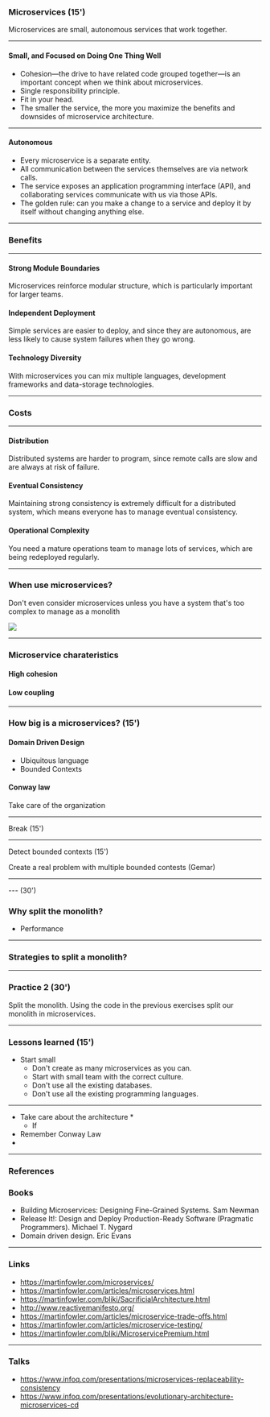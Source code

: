 ### Microservices (15')

Microservices are small, autonomous services that work together.

---

#### Small, and Focused on Doing One Thing Well

* Cohesion—the drive to have related code grouped together—is an important concept when we think about microservices.
* Single responsibility principle.
* Fit in your head.
* The smaller the service, the more you maximize the benefits and downsides of microservice architecture.

---

#### Autonomous

* Every microservice is a separate entity.
* All communication between the services themselves are via network calls.
* The service exposes an application programming interface (API), and collaborating services communicate with us via those APIs.
* The golden rule: can you make a change to a service and deploy it by itself without changing anything else.

---

### Benefits

---

#### Strong Module Boundaries

Microservices reinforce modular structure, which is particularly important for larger teams.

#### Independent Deployment

Simple services are easier to deploy, and since they are autonomous, are less likely to cause system failures when they go wrong.

#### Technology Diversity

With microservices you can mix multiple languages, development frameworks and data-storage technologies.

---

### Costs

---

#### Distribution

Distributed systems are harder to program, since remote calls are slow and are always at risk of failure.

#### Eventual Consistency

Maintaining strong consistency is extremely difficult for a distributed system,
which means everyone has to manage eventual consistency.

#### Operational Complexity

You need a mature operations team to manage lots of services, which are being redeployed regularly.

---

### When use microservices?

Don't even consider microservices unless you have a system that's too complex to manage as a monolith

![](https://github.com/4km3/hms/tree/master/docs/day2/microservices/slides/images/microservices.productivity.png)

---

### Microservice charateristics

#### High cohesion

#### Low coupling

---

### How big is a microservices? (15')

#### Domain Driven Design

* Ubiquitous language
* Bounded Contexts

#### Conway law

Take care of the organization

---

Break (15')

---

Detect bounded contexts (15')

Create a real problem with multiple bounded contests (Gemar)

---


--- (30')

### Why split the monolith?

* Performance

---

### Strategies to split a monolith?

---

### Practice 2 (30')

Split the monolith. Using the code in the previous exercises split our monolith in
microservices.

---

### Lessons learned (15')

* Start small
  * Don't create as many microservices as you can.
  * Start with small team with the correct culture.
  * Don't use all the existing databases.
  * Don't use all the existing programming languages.
---

* Take care about the architecture
  *
  * If
* Remember Conway Law
*

---
### References

### Books

* Building Microservices: Designing Fine-Grained Systems. Sam Newman
* Release It!: Design and Deploy Production-Ready Software (Pragmatic Programmers). Michael T. Nygard
* Domain driven design. Eric Evans

---

### Links

* https://martinfowler.com/microservices/
* https://martinfowler.com/articles/microservices.html
* https://martinfowler.com/bliki/SacrificialArchitecture.html
* http://www.reactivemanifesto.org/
* https://martinfowler.com/articles/microservice-trade-offs.html
* https://martinfowler.com/articles/microservice-testing/
* https://martinfowler.com/bliki/MicroservicePremium.html

---

### Talks

* https://www.infoq.com/presentations/microservices-replaceability-consistency
* https://www.infoq.com/presentations/evolutionary-architecture-microservices-cd

